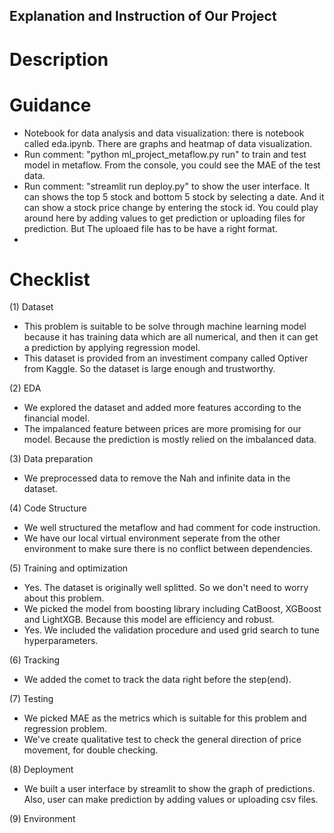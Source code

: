 ## Explanation and Instruction of Our Project
# Description 
# Guidance
* Notebook for data analysis and data visualization: there is notebook called eda.ipynb. There are graphs and heatmap of data visualization.
* Run comment: "python ml_project_metaflow.py run" to train and test model in metaflow. From the console, you could see the MAE of the test data.
* Run comment: "streamlit run deploy.py" to show the user interface. It can shows the top 5 stock and bottom 5 stock by selecting a date. And it can show a stock price change by entering the stock id. You could play around here by adding values to get prediction or uploading files for prediction. But The uploaed file has to be have a right format.
* 
# Checklist
(1) Dataset
* This problem is suitable to be solve through machine learning model because it has training data which are all numerical, and then it can get a prediction by applying regression model.
* This dataset is provided from an investiment company called Optiver from Kaggle. So the dataset is large enough and trustworthy.

(2) EDA
* We explored the dataset and added more features according to the financial model.
* The impalanced feature between prices are more promising for our model. Because the prediction is mostly relied on the imbalanced data. 

(3) Data preparation
* We preprocessed data to remove the Nah and infinite data in the dataset.

(4) Code Structure
* We well structured the metaflow and had comment for code instruction.
* We have our local virtual environment seperate from the other environment to make sure there is no conflict between dependencies.

(5) Training and optimization
* Yes. The dataset is originally well splitted. So we don't need to worry about this problem.
* We picked the model from boosting library including CatBoost, XGBoost and LightXGB. Because this model are efficiency and robust.
* Yes. We included the validation procedure and used grid search to tune hyperparameters.

(6) Tracking
* We added the comet to track the data right before the step(end). 

(7) Testing
* We picked MAE as the metrics which is suitable for this problem and regression problem.
* We've create qualitative test to check the general direction of price movement, for double checking.

(8) Deployment
* We built a user interface by streamlit to show the graph of predictions. Also, user can make prediction by adding values or uploading csv files.

(9) Environment
